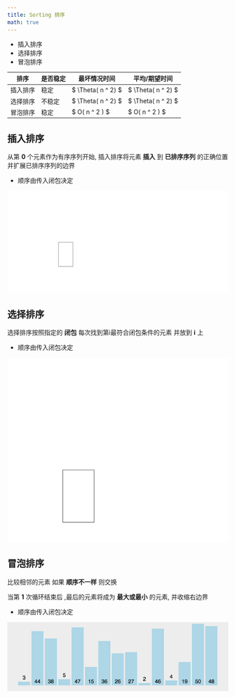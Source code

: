 ```yaml
---
title: Sorting 排序
math: true
---
```


+ 插入排序
+ 选择排序
+ 冒泡排序

| 排序     | 是否稳定 | 最坏情况时间       | 平均/期望时间      |
|----------|----------|--------------------|--------------------|
| 插入排序 | 稳定     | $ \Theta( n ^ 2) $ | $ \Theta( n ^ 2) $ |
| 选择排序 | 不稳定   | $ \Theta( n ^ 2) $ | $ \Theta( n ^ 2) $ |
| 冒泡排序 | 稳定     | $ O( n ^ 2 ) $     | $ O( n ^ 2 ) $     |



## 插入排序
从第 **0** 个元素作为有序序列开始, 插入排序将元素 **插入** 到 **已排序序列** 的正确位置 并扩展已排序序列的边界

- 顺序由传入闭包决定

[![Insertion_sort](./insertion_sort.svg)](./insertion_sort.svg)

## 选择排序
选择排序按照指定的 **闭包** 每次找到第i最符合闭包条件的元素 并放到 **i** 上

- 顺序由传入闭包决定

[![Selection_Sort](./selection_sort.svg)](./selection_sort.svg)


## 冒泡排序
比较相邻的元素 如果 **顺序不一样** 则交换

当第 **1** 次循环结束后 ,最后的元素将成为 **最大或最小** 的元素, 并收缩右边界

- 顺序由传入闭包决定

[![Bubble_Sort](./bubble_sort.gif)](./bubble_sort.gif)


